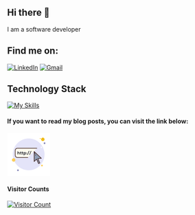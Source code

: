 ## Hi there 👋

I am a software developer

## Find me on:
 
[![LinkedIn](https://skillicons.dev/icons?i=linkedin)](https://www.linkedin.com/in/busracagliyan/)
[![Gmail](https://skillicons.dev/icons?i=gmail)](mailto:bsrcagliyann@gmail.com)

## Technology Stack

[![My Skills](https://skillicons.dev/icons?i=py,gtk,linux,git,vscode)](https://skillicons.dev)

#### If you want to read my blog posts, you can visit the link below:

[![Website](img/website.png)](https://busracagliyan.github.io/)

<div align="left">
  <h4>Visitor Counts</h4>
    <a href="https://profile-counter.glitch.me/">
        <img src="https://profile-counter.glitch.me/{busracagliyan}/count.svg" alt="Visitor Count" />
    </a>
</div>

